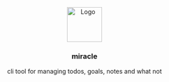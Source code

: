 <div align="center">
    <img src="https://cdn-icons-png.flaticon.com/128/10792/10792828.png" alt="Logo" width="80" height="80">
    <h3>miracle</h3>
    <p>cli tool for managing todos, goals, notes and what not</p>
</div>
